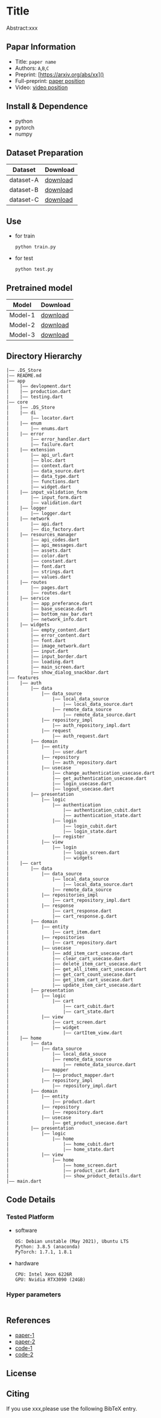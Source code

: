 Title
===
Abstract:xxx
## Papar Information
- Title:  `paper name`
- Authors:  `A`,`B`,`C`
- Preprint: [https://arxiv.org/abs/xx]()
- Full-preprint: [paper position]()
- Video: [video position]()

## Install & Dependence
- python
- pytorch
- numpy

## Dataset Preparation
| Dataset | Download |
| ---     | ---   |
| dataset-A | [download]() |
| dataset-B | [download]() |
| dataset-C | [download]() |

## Use
- for train
  ```
  python train.py
  ```
- for test
  ```
  python test.py
  ```
## Pretrained model
| Model | Download |
| ---     | ---   |
| Model-1 | [download]() |
| Model-2 | [download]() |
| Model-3 | [download]() |


## Directory Hierarchy
```
|—— .DS_Store
|—— README.md
|—— app
|    |—— devlopment.dart
|    |—— production.dart
|    |—— testing.dart
|—— core
|    |—— .DS_Store
|    |—— di
|        |—— locator.dart
|    |—— enum
|        |—— enums.dart
|    |—— error
|        |—— error_handler.dart
|        |—— failure.dart
|    |—— extension
|        |—— api_url.dart
|        |—— bloc.dart
|        |—— context.dart
|        |—— data_source.dart
|        |—— data_type.dart
|        |—— functions.dart
|        |—— widget.dart
|    |—— input_validation_form
|        |—— input_form.dart
|        |—— validation.dart
|    |—— logger
|        |—— logger.dart
|    |—— network
|        |—— api.dart
|        |—— dio_factory.dart
|    |—— resources_manager
|        |—— api_codes.dart
|        |—— api_messages.dart
|        |—— assets.dart
|        |—— color.dart
|        |—— constant.dart
|        |—— font.dart
|        |—— strings.dart
|        |—— values.dart
|    |—— routes
|        |—— pages.dart
|        |—— routes.dart
|    |—— service
|        |—— app_preferance.dart
|        |—— base_usecase.dart
|        |—— bottom_nav_bar.dart
|        |—— network_info.dart
|    |—— widgets
|        |—— empty_content.dart
|        |—— error_content.dart
|        |—— font.dart
|        |—— image_network.dart
|        |—— input.dart
|        |—— input_border.dart
|        |—— loading.dart
|        |—— main_screen.dart
|        |—— show_dialog_snackbar.dart
|—— features
|    |—— auth
|        |—— data
|            |—— data_source
|                |—— local_data_source
|                    |—— local_data_source.dart
|                |—— remote_data_source
|                    |—— remote_data_source.dart
|            |—— repository_impl
|                |—— auth_repository_impl.dart
|            |—— request
|                |—— auth_request.dart
|        |—— domain
|            |—— entity
|                |—— user.dart
|            |—— repository
|                |—— auth_repository.dart
|            |—— usecase
|                |—— change_authentication_usecase.dart
|                |—— get_authentication_usecase.dart
|                |—— login_usecase.dart
|                |—— logout_usecase.dart
|        |—— presentation
|            |—— logic
|                |—— authentication
|                    |—— authentication_cubit.dart
|                    |—— authentication_state.dart
|                |—— login
|                    |—— login_cubit.dart
|                    |—— login_state.dart
|                |—— register
|            |—— view
|                |—— login
|                    |—— login_screen.dart
|                    |—— widgets
|    |—— cart
|        |—— data
|            |—— data_source
|                |—— local_data_source
|                    |—— local_data_source.dart
|                |—— remote_data_source
|            |—— repositories_impl
|                |—— cart_repository_impl.dart
|            |—— response
|                |—— cart_response.dart
|                |—— cart_response.g.dart
|        |—— domain
|            |—— entity
|                |—— cart_item.dart
|            |—— repositories
|                |—— cart_repository.dart
|            |—— usecase
|                |—— add_item_cart_usecase.dart
|                |—— clear_cart_usecase.dart
|                |—— delete_item_cart_usecase.dart
|                |—— get_all_items_cart_usecase.dart
|                |—— get_cart_count_usecase.dart
|                |—— get_item_cart_usecase.dart
|                |—— update_item_cart_usecase.dart
|        |—— presentation
|            |—— logic
|                |—— cart
|                    |—— cart_cubit.dart
|                    |—— cart_state.dart
|            |—— view
|                |—— cart_screen.dart
|                |—— widget
|                    |—— cartItem_view.dart
|    |—— home
|        |—— data
|            |—— data_source
|                |—— local_data_souce
|                |—— remote_data_source
|                    |—— remote_data_source.dart
|            |—— mapper
|                |—— product_mapper.dart
|            |—— repository_impl
|                |—— repository_impl.dart
|        |—— domain
|            |—— entity
|                |—— product.dart
|            |—— repository
|                |—— repository.dart
|            |—— usecase
|                |—— get_product_usecase.dart
|        |—— presentation
|            |—— logic
|                |—— home
|                    |—— home_cubit.dart
|                    |—— home_state.dart
|            |—— view
|                |—— home
|                    |—— home_screen.dart
|                    |—— product_cart.dart
|                    |—— show_product_details.dart
|—— main.dart
```
## Code Details
### Tested Platform
- software
  ```
  OS: Debian unstable (May 2021), Ubuntu LTS
  Python: 3.8.5 (anaconda)
  PyTorch: 1.7.1, 1.8.1
  ```
- hardware
  ```
  CPU: Intel Xeon 6226R
  GPU: Nvidia RTX3090 (24GB)
  ```
### Hyper parameters
```
```
## References
- [paper-1]()
- [paper-2]()
- [code-1](https://github.com)
- [code-2](https://github.com)
  
## License

## Citing
If you use xxx,please use the following BibTeX entry.
```
```
